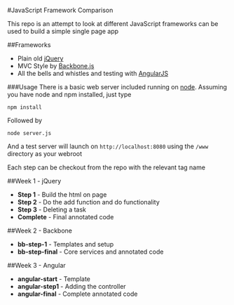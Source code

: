 #JavaScript Framework Comparison

This repo is an attempt to look at different JavaScript frameworks can be used to build a simple single page app

##Frameworks
- Plain old [jQuery](http://jquery.com)
- MVC Style by [Backbone.js](http://backbonejs.org/)
- All the bells and whistles and testing with [AngularJS](http://angularjs.org/)

###Usage
There is a basic web server included running on [node](http://nodejs.org/). Assuming you have node and npm installed, just type
````
npm install
````
Followed by
````
node server.js
````
And a test server will launch on ````http://localhost:8080```` using the ````/www```` directory as your webroot

Each step can be checkout from the repo with the relevant tag name

##Week 1 - jQuery
- **Step 1** - Build the html on page
- **Step 2** - Do the add function and do functionality
- **Step 3** - Deleting a task
- **Complete** - Final annotated code

##Week 2 - Backbone
- **bb-step-1** - Templates and setup
- **bb-step-final** - Core services and annotated code

##Week 3 - Angular
- **angular-start** - Template
- **angular-step1** - Adding the controller
- **angular-final** - Complete annotated code